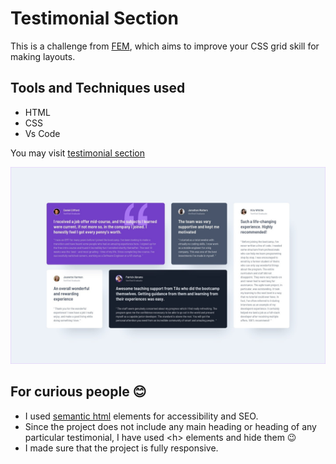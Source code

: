 # Testimonial Section

This is a challenge from [FEM](https://frontendmentor.io), which aims to improve your CSS grid skill for making layouts.

## Tools and Techniques used

- HTML
- CSS
- Vs Code

You may visit [testimonial section](https://femtestimonial.netlify.app/)

![Huddle-Landing-Page](/images/design.png)

## For curious people 😊

- I used [semantic html](https://developer.mozilla.org/en-US/docs/Glossary/Semantics#semantics_in_html) elements for accessibility and SEO.
- Since the project does not include any main heading or heading of any particular testimonial, I have used &lt;h&gt; elements and hide them 😉
- I made sure that the project is fully responsive.
